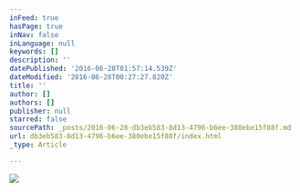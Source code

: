 ```yaml
---
inFeed: true
hasPage: true
inNav: false
inLanguage: null
keywords: []
description: ''
datePublished: '2016-06-28T01:57:14.539Z'
dateModified: '2016-06-28T00:27:27.820Z'
title: ''
author: []
authors: []
publisher: null
starred: false
sourcePath: _posts/2016-06-28-db3eb583-8d13-4796-b6ee-380ebe15f88f.md
url: db3eb583-8d13-4796-b6ee-380ebe15f88f/index.html
_type: Article

---
```

![](https://the-grid-user-content.s3-us-west-2.amazonaws.com/27b8ad6e-2f15-41ff-8be1-69231ab7016c.jpg)